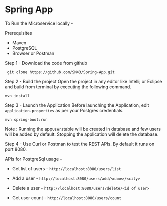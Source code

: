# Spring App

To Run the Microservice locally -  

Prerequisites
- Maven
- PostgreSQL
- Browser or Postman

Step 1 - Download the code from github

   ``` git clone https://github.com/SM43/Spring-App.git```

Step 2 - Build the project
  Open the project in any editor like Intellij or Eclipse and build from terminal by executing the following command.  
   
   ```mvn install ```

Step 3 - Launch the Application
  Before launching the Application, edit ```application.properties``` as per your Postgres credentials.
  
  ``` mvn spring-boot:run ```

Note : Running the app``` Users ```table will be created in database and few users will be added by default. Stopping the application will delete the database.
  
Step 4 - Use Curl or Postman to test the REST APIs.
  By default it runs on port 8080.

APIs for PostgreSql usage - 

- Get list of users - ```http://localhost:8080/users/list```

- Add a user - ```http://localhost:8080/users/add/<name>/<city>```
  
- Delete a user - ```http://localhost:8080/users/delete/<id of user>```
  
- Get user count - ```http://localhost:8080/users/count```
